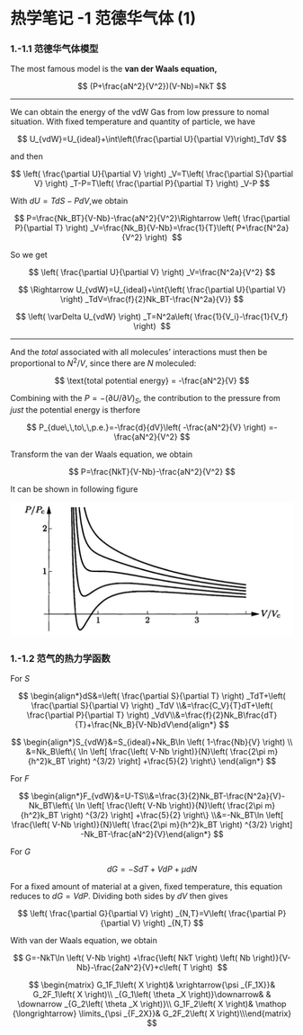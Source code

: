 # 热学笔记 -1 范德华气体 (1)

### 1.-1.1 范德华气体模型

The most famous model is the **van der Waals equation,**

$$
(P+\frac{aN^2}{V^2})(V-Nb)=NkT
$$

---

We can obtain the energy of the vdW Gas from low pressure to nomal situation. With fixed temperature and quantity of particle, we have

$$
U_{vdW}=U_{ideal}+\int\left(\frac{\partial U}{\partial V}\right)_TdV
$$

and then

$$
\left( \frac{\partial U}{\partial V} \right) _V=T\left( \frac{\partial S}{\partial V} \right) _T-P=T\left( \frac{\partial P}{\partial T} \right) _V-P
$$

With $dU=TdS-PdV$,we obtain

$$
P=\frac{Nk_BT}{V-Nb}-\frac{aN^2}{V^2}\Rightarrow \left( \frac{\partial P}{\partial T} \right) _V=\frac{Nk_B}{V-Nb}=\frac{1}{T}\left( P+\frac{N^2a}{V^2} \right) 
$$

So we get

$$
\left( \frac{\partial U}{\partial V} \right) _V=\frac{N^2a}{V^2}
$$

$$
\Rightarrow U_{vdW}=U_{ideal}+\int{\left( \frac{\partial U}{\partial V} \right) _TdV=\frac{f}{2}Nk_BT-\frac{N^2a}{V}}
$$

$$
\left( \varDelta U_{vdW} \right) _T=N^2a\left( \frac{1}{V_i}-\frac{1}{V_f} \right) 
$$

---

And the *total* associated with all molecules’ interactions must then be proportional to $N^2/V$, since there are $N$ moleculed:

$$
\text{total potential energy} = -\frac{aN^2}{V}
$$

Combining with the $P=-(\partial U/\partial V)_S$, the contribution to the pressure from *just* the potential energy is therfore

$$
P_{due\,\,to\,\,p.e.}=-\frac{d}{dV}\left( -\frac{aN^2}{V} \right) =-\frac{aN^2}{V^2}
$$

Transform the van der Waals equation, we obtain

$$
P=\frac{NkT}{V-Nb}-\frac{aN^2}{V^2}
$$

It can be shown in following figure

![1.jpg](%E7%83%AD%E5%AD%A6%E7%AC%94%E8%AE%B0%20-1%20%E8%8C%83%E5%BE%B7%E5%8D%8E%E6%B0%94%E4%BD%93%20(1)%200445c4af74184fffb425fa20e7bd603b/1.jpg)

### 1.-1.2 范气的热力学函数

For $S$

$$
\begin{align*}dS&=\left( \frac{\partial S}{\partial T} \right) _TdT+\left( \frac{\partial S}{\partial V} \right) _TdV \\&=\frac{C_V}{T}dT+\left( \frac{\partial P}{\partial T} \right) _VdV\\&=\frac{f}{2}Nk_B\frac{dT}{T}+\frac{Nk_B}{V-Nb}dV\end{align*}
$$

$$
\begin{align*}S_{vdW}&=S_{ideal}+Nk_B\ln \left( 1-\frac{Nb}{V} \right) 
\\
&=Nk_B\left\{ \ln \left[ \frac{\left( V-Nb \right)}{N}\left( \frac{2\pi m}{h^2}k_BT \right) ^{3/2} \right] +\frac{5}{2} \right\} \end{align*}
$$

For $F$

$$
\begin{align*}F_{vdW}&=U-TS\\&=\frac{3}{2}Nk_BT-\frac{N^2a}{V}-Nk_BT\left\{ \ln \left[ \frac{\left( V-Nb \right)}{N}\left( \frac{2\pi m}{h^2}k_BT \right) ^{3/2} \right] +\frac{5}{2} \right\} \\&=-Nk_BT\ln \left[ \frac{\left( V-Nb \right)}{N}\left( \frac{2\pi m}{h^2}k_BT \right) ^{3/2} \right] -Nk_BT-\frac{aN^2}{V}\end{align*}
$$

For $G$ 

$$
dG=-SdT+VdP+\mu dN
$$

For a fixed amount of material at a given, fixed temperature, this equation reduces to $dG=VdP$. Dividing both sides by $dV$  then gives

$$
\left( \frac{\partial G}{\partial V} \right) _{N,T}=V\left( \frac{\partial P}{\partial V} \right) _{N,T}
$$

With van der Waals equation, we obtain 

$$
G=-NkT\ln \left( V-Nb \right) +\frac{\left( NkT \right) \left( Nb \right)}{V-Nb}-\frac{2aN^2}{V}+c\left( T \right) 
$$

$$
\begin{matrix}	G_1F_1\left( X \right)&		\xrightarrow{\psi _{F_1X}}&		G_2F_1\left( X \right)\\	_{G_1\left( \theta _X \right)}\downarrow&		&		\downarrow _{G_2\left( \theta _X \right)}\\	G_1F_2\left( X \right)&		\mathop {\longrightarrow} \limits_{\psi _{F_2X}}&		G_2F_2\left( X \right)\\\end{matrix}
$$